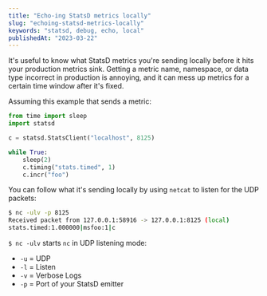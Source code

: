 ```yaml
---
title: "Echo-ing StatsD metrics locally"
slug: "echoing-statsd-metrics-locally"
keywords: "statsd, debug, echo, local"
publishedAt: "2023-03-22"
---
```


It's useful to know what StatsD metrics you're sending locally before it
hits your production metrics sink. Getting a metric name, namespace, or data
type incorrect in production is annoying, and it can mess up metrics for a
certain time window after it's fixed.

Assuming this example that sends a metric:

```python
from time import sleep
import statsd

c = statsd.StatsClient("localhost", 8125)

while True:
    sleep(2)
    c.timing("stats.timed", 1)
    c.incr("foo")
```

You can follow what it's sending locally by using `netcat` to listen for the
UDP packets:

```sh
$ nc -ulv -p 8125
Received packet from 127.0.0.1:58916 -> 127.0.0.1:8125 (local)
stats.timed:1.000000|msfoo:1|c
```

`$ nc -ulv` starts `nc` in UDP listening mode:
* `-u` = UDP
* `-l` = Listen
* `-v` = Verbose Logs
* `-p` = Port of your StatsD emitter
